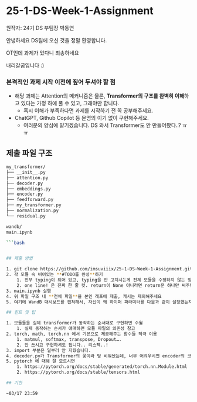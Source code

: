 # 25-1-DS-Week-1-Assignment

원작자: 24기 DS 부팀장 박동연

안녕하세요 DS팀에 오신 것을 정말 환영합니다.

OT인데 과제가 있다니 죄송하네요

내리갈굼입니다 :)

### 본격적인 과제 시작 이전에 짚어 두셔야 할 점

- 해당 과제는 Attention의 메커니즘은 물론, **Transformer의 구조를 완벽히 이해**하고 있다는 가정 하에 풀 수 있고, 그래야만 합니다.
    - 혹시 이해가 부족하다면 과제를 시작하기 전 꼭 공부해주세요.
- ChatGPT, Github Copilot 등 문명의 이기 없이 구현해주세요.
    - 여러분의 양심에 맡기겠습니다. DS 와서 Transformer도 안 만들어봤다..? ㅠㅠ

## 제출 파일 구조

```bash
my_transformer/
├── __init__.py
├── attention.py
├── decoder.py
├── embeddings.py
├── encoder.py
├── feedforward.py
├── my_transformer.py
├── normalization.py
└── residual.py

wandb/
main.ipynb

```bash


## 제출 방법

1. git clone https://github.com/imsuviiix/25-1-DS-Week-1-Assignment.git
2. 각 모듈 속 비어있는 **#TODO를 완성**하기
    1. 전부 typing이 되어 있고, typing을 안 고치시는게 전체 모듈을 수정하지 않는 방법
    2. one line! 은 진짜 한 줄 컷. return이 None 아니라면 return문 하나만 써주면 끝
3. main.ipynb 실행
4. 위 파일 구조 내 **전체 파일**을 본인 레포에 제출, 캐시는 제외해주세요
5. 여기에 WandB 대시보드를 캡쳐해서, 자신이 왜 하이퍼 파라미터를 다음과 같이 설정했는지 짤막한 리포트를 작성해주세요!

## 힌트 및 팁

1. 모듈들을 실제 transformer가 동작하는 순서대로 구현하면 수월
    1. 실제 동작하는 순서가 애매하면 모듈 파일의 의존성 참고
2. torch, math, torch.nn 에서 기본으로 제공해주는 함수들 적극 이용
    1. matmul, softmax, transpose, Dropout….
    2. 안 쓰시고 구현하셔도 됩니다.. 리스펙..! 
3. import 부분은 일부러 안 지웠습니다.
4. decoder.py가 Transformer의 꽃이라 텅 비워놨는데, 너무 어려우시면 encoder의 코드를 참고하시면 도움이 될 것 같습니다.
5. pytorch 에 대해 잘 모르시면 
    1. https://pytorch.org/docs/stable/generated/torch.nn.Module.html
    2. https://pytorch.org/docs/stable/tensors.html

## 기한

~03/17 23:59
